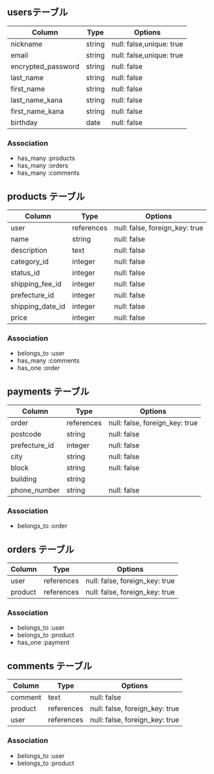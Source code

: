 ##  usersテーブル
| Column | Type | Options |
| ------ | ---- | ------- |
| nickname | string | null: false,unique: true |
| email | string | null: false,unique: true |
| encrypted_password | string | null: false |
| last_name | string | null: false |
| first_name | string | null: false |
| last_name_kana | string | null: false |
| first_name_kana | string | null: false |
| birthday | date | null: false |

### Association
- has_many :products
- has_many :orders
- has_many :comments


##  products テーブル
| Column | Type | Options |
| ------ | ---- | ------- |
| user | references | null: false, foreign_key: true |
| name | string | null: false | 
| description | text | null: false | 
| category_id | integer | null: false |
| status_id | integer | null: false |
| shipping_fee_id | integer | null: false |
| prefecture_id | integer | null: false | 
| shipping_date_id | integer | null: false | 
| price | integer | null: false | 

### Association
- belongs_to :user
- has_many :comments
- has_one :order


##  payments テーブル
| Column | Type | Options |
| ------ | ---- | ------- |
| order | references | null: false, foreign_key: true |
| postcode | string | null: false |
| prefecture_id | integer | null: false |
| city | string | null: false |
| block | string | null: false |
| building | string | 
| phone_number | string | null: false |

### Association
- belongs_to :order


##  orders テーブル
| Column | Type | Options |
| ------ | ---- | ------- |
| user | references | null: false, foreign_key: true |
| product | references | null: false, foreign_key: true |

### Association
- belongs_to :user
- belongs_to :product
- has_one :payment


##  comments テーブル
| Column | Type | Options |
| ------ | ---- | ------- |
| comment | text | null: false |
| product | references | null: false, foreign_key: true |
| user | references | null: false, foreign_key: true |

### Association
- belongs_to :user
- belongs_to :product